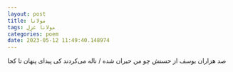 ```yaml
---
layout: post
title: مولانا
tags: مولانا غزل
categories: poem
date: 2023-05-12 11:49:40.148974
---
```


صد هزاران یوسف از حسنش چو من حیران شده / ناله می‌کردند کی پیدای پنهان تا کجا